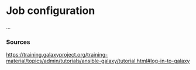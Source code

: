 # Job configuration
...

### Sources
https://training.galaxyproject.org/training-material/topics/admin/tutorials/ansible-galaxy/tutorial.html#log-in-to-galaxy
